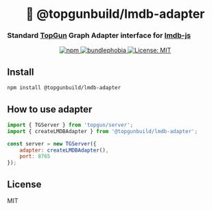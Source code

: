 <h1 align="center" style="border-bottom: none;">💾 @topgunbuild/lmdb-adapter</h1>
<h3>Standard <a href="https://github.com/TopGunBuild/topgun">TopGun</a> Graph Adapter interface for <a href="https://github.com/kriszyp/lmdb-js">lmdb-js</a></h3>

<p align="center">
  <a href="https://npm.im/@topgunbuild/lmdb-adapter">
    <img alt="npm" src="https://badgen.net/npm/v/@topgunbuild/lmdb-adapter">
  </a>
  <a href="https://bundlephobia.com/result?p=@topgunbuild/lmdb-adapter">
    <img alt="bundlephobia" src="https://img.shields.io/bundlephobia/minzip/@topgunbuild/lmdb-adapter.svg">
  </a>
  <a href="https://opensource.org/licenses/MIT">
      <img alt="License: MIT" src="https://img.shields.io/badge/License-MIT-yellow.svg">
  </a>
</p>

## Install

```bash
npm install @topgunbuild/lmdb-adapter
```

## How to use adapter

```js
import { TGServer } from 'topgun/server';
import { createLMDBAdapter } from '@topgunbuild/lmdb-adapter';

const server = new TGServer({
    adapter: createLMDBAdapter(),
    port: 8765
});
```

## License

MIT
